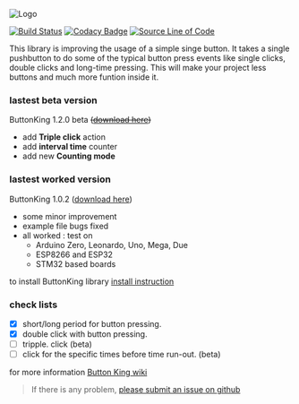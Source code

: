 ![Logo](https://user-images.githubusercontent.com/47109201/60978866-fa684680-a35b-11e9-9203-cd22866844c6.png)

[![Build Status](https://travis-ci.org/TanPitch/ButtonKing.svg?branch=master)](https://travis-ci.org/TanPitch/ButtonKing)
[![Codacy Badge](https://api.codacy.com/project/badge/Grade/1cd1f2b79232424a98b6c1aa227dee7d)](https://app.codacy.com/app/TanPitch/ButtonKing?utm_source=github.com&utm_medium=referral&utm_content=TanPitch/ButtonKing&utm_campaign=Badge_Grade_Dashboard)
[![Source Line of Code](https://img.shields.io/badge/Lines%20Of%20Code-380-brightgreen.svg)](https://github.com/TanPitch/ButtonKing)

This library is improving the usage of a simple singe button.
It takes a single pushbutton to do some of the typical button press events like single clicks, double clicks and long-time pressing.
This will make your project less buttons and much more funtion inside it.

### lastest beta version

ButtonKing 1.2.0 beta ~~([download here](https://github.com/TanPitch/ButtonKing/releases/tag/1.2.0))~~
* add **Triple click** action
* add **interval time** counter
* add new **Counting mode**

### lastest worked version

ButtonKing 1.0.2 ([download here](https://github.com/TanPitch/ButtonKing/releases/tag/1.0.2))

* some minor improvement
* example file bugs fixed
* all worked : test on
  * Arduino Zero, Leonardo, Uno, Mega, Due
  * ESP8266 and ESP32
  * STM32 based boards

to install ButtonKing library
[install instruction](https://github.com/TanPitch/ButtonKing/wiki/How-to-install-ButtonKing)

### check lists

- [x] short/long period for button pressing.
- [x] double click with button pressing.
- [ ] tripple. click (beta)
- [ ] click for the specific times before time run-out. (beta)

for more information
[Button King wiki](https://github.com/TanPitch/ButtonKing/wiki)

> If there is any problem, [please submit an issue on github](https://help.github.com/en/articles/creating-an-issue)
